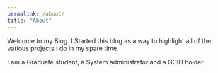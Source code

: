 ```yaml
---
permalink: /about/
title: "About"
---
```


Welcome to my Blog. I Started this blog as a way to highlight all of the various projects I do in my spare time.

I am a Graduate student, a System administrator and a GCIH holder
